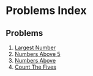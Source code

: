 # Problems Index

## Problems

1. [Largest Number](largest_number.md)
1. [Numbers Above 5](numbers_above_five.md)
1. [Numbers Above](numbers_above.md)
1. [Count The Fives](count_the_fives.md)
